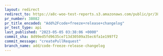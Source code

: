 ```yaml
---
layout: redirect
redirect_to: https://a8c-woo-test-reports.s3.amazonaws.com/public/pr/38082/api/index.html
pr_number: 38082
pr_title_encoded: "Add%2Fcode+freeze+release+changelog"
pr_test_type: api
last_published: "2023-05-05 03:38:06 +0000"
commit_sha: 8d99ed5fd9635ce713d30509a35ec6fa1e1997f2
commit_message: "createPullRequest"
branch_name: add/code-freeze-release-changelog
---
```

